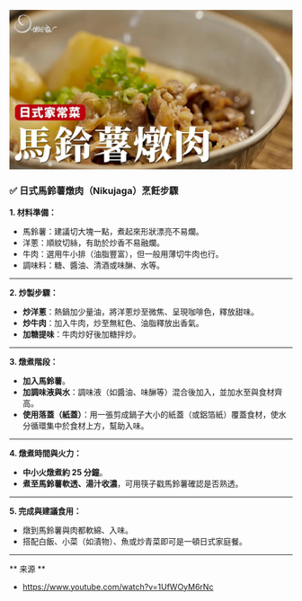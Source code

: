 
![](cover/01.日式馬鈴薯燉肉.jpg)

### ✅ **日式馬鈴薯燉肉（Nikujaga）烹飪步驟**

**1. 材料準備：**

* 馬鈴薯：建議切大塊一點，煮起來形狀漂亮不易爛。
* 洋蔥：順紋切絲，有助於炒香不易融爛。
* 牛肉：選用牛小排（油脂豐富），但一般用薄切牛肉也行。
* 調味料：糖、醬油、清酒或味醂、水等。

---

**2. 炒製步驟：**

* **炒洋蔥**：熱鍋加少量油，將洋蔥炒至微焦、呈現咖啡色，釋放甜味。
* **炒牛肉**：加入牛肉，炒至無紅色、油脂釋放出香氣。
* **加糖提味**：牛肉炒好後加糖拌炒。

---

**3. 燉煮階段：**

* **加入馬鈴薯**。
* **加調味液與水**：調味液（如醬油、味醂等）混合後加入，並加水至與食材齊高。
* **使用落蓋（紙蓋）**：用一張剪成鍋子大小的紙蓋（或鋁箔紙）覆蓋食材，使水分循環集中於食材上方，幫助入味。

---

**4. 燉煮時間與火力：**

* **中小火燉煮約 25 分鐘**。
* **煮至馬鈴薯軟透、湯汁收濃**，可用筷子戳馬鈴薯確認是否熟透。

---

**5. 完成與建議食用：**

* 燉到馬鈴薯與肉都軟綿、入味。
* 搭配白飯、小菜（如漬物）、魚或炒青菜即可是一頓日式家庭餐。

---

** 来源 **
+  <https://www.youtube.com/watch?v=1UfWOyM6rNc>
